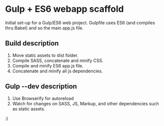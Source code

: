# Gulp + ES6 webapp scaffold

Initial set-up for a Gulp/ES6 web project. Gulpfile uses ES6 (and compiles thru Babel) and so the main app.js file.

## Build description
1. Move static assets to dist folder.
2. Compile SASS, concatenate and minify CSS.
3. Compile and minify ES6 app.js file.
4. Concatenate and minify all js dependencies.

## Gulp --dev description
1. Use Browserify for autoreload
1. Watch for changes on SASS, JS, Markup, and other dependencies such as static assets.

:)
